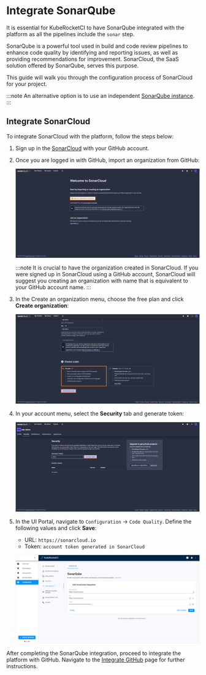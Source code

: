 # Integrate SonarQube

It is essential for KubeRocketCI to have SonarQube integrated with the platform as all the pipelines include the `sonar` step.

SonarQube is a powerful tool used in build and code review pipelines to enhance code quality by identifying and reporting issues, as well as providing recommendations for improvement. SonarCloud, the SaaS solution offered by SonarQube, serves this purpose.

This guide will walk you through the configuration process of SonarCloud for your project.

:::note
  An alternative option is to use an independent [SonarQube instance](../operator-guide/sonarqube.md).
:::

## Integrate SonarCloud

To integrate SonarCloud with the platform, follow the steps below:

1. Sign up in the [SonarCloud](https://sonarcloud.io) with your GitHub account.

2. Once you are logged in with GitHub, import an organization from GitHub:

    ![Import organization](../assets/quick-start/import_from_github.png "Import organization")

    :::note
      It is crucial to have the organization created in SonarCloud. If you were signed up in SonarCloud using a GitHub account, SonarCloud will suggest you creating an organization with name that is equivalent to your GitHub account name.
    :::

3. In the Create an organization menu, choose the free plan and click **Create organization**:

    ![Create organization](../assets/quick-start/free_plan.png "Choose plan")

4. In your account menu, select the **Security** tab and generate token:

    ![Create organization](../assets/quick-start/generate_token.png "Generate token")

5. In the UI Portal, navigate to `Configuration` -> `Code Quality`. Define the following values and click **Save**:

    * URL: `https://sonarcloud.io`
    * Token: `account token generated in SonarCloud`

    ![SonarQube integration](../assets/quick-start/sonarqube_integrated.png "SonarQube integration")

After completing the SonarQube integration, proceed to integrate the platform with GitHub. Navigate to the [Integrate GitHub](./integrate-github.md) page for further instructions.
